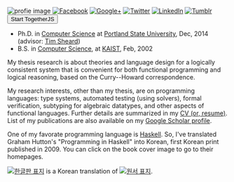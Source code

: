 <script src='https://togetherjs.com/togetherjs-min.js'></script>
![profie image](http://kyagrd.github.io/images/kya_face.jpg)
[![Facebook](https://kyagrd.github.io/images/fb_icon32.png)](http://facebook.com/kyagrd)
[![Google+](https://kyagrd.github.io/images/gplus_icon32.png)](https://plus.google.com/+안기영)
[![Twitter](https://kyagrd.github.io/images/twitter_icon32.png)](https://twitter.com/kyagrd)
[![LinkedIn](https://kyagrd.github.io/images/linkedin_icon32.png)](https://linkedin.com/in/kyagrd)
[![Tumblr](https://kyagrd.github.io/images/tumblr_icon32.png)](http://kyagrd.tumblr.com/)
<button onclick='TogetherJS(this); return false;'>Start TogetherJS</button>
* Ph.D. in [Computer Science](http://cs.pdx.edu/)
  at [Portland State University](http://www.pdx.edu/), Dec, 2014
(advisor: [Tim Sheard](http://cs.pdx.edu/~sheard/))
* B.S. in [Computer Science](http://cs.kaist.ac.kr/),
  at [KAIST](http://www.kaist.ac.kr/), Feb, 2002

My thesis research is about theories and language design for
a logically consistent system that is convenient for both
functional programming and logical reasoning, based on the Curry--Howard correspondence.

My research interests, other than my thesis, are on programming languages:
type systems, automated testing (using solvers), formal verification, subtyping for algebraic datatypes,
and other aspects of functional languages.
Further details are summarized in
my [CV (or, resume)](https://github.com/kyagrd/cv/blob/master/kyagrd_tumblr_cv.pdf?raw=true).
List of my publications are also available on
my [Google Scholar profile](http://scholar.google.com/citations?user=n-GwE98AAAAJ&view_op=list_works&sortby=pubdate).

One of my favorate programming language is [Haskell](http://haskell.org/).
So, I've translated Graham Hutton's "Programming in Haskell" into Korean,
first Korean print published in 2009.
You can click on the book cover image to go to their homepages.

<a title="Click to move to the Korean version hompage" href="https://kyagrd.github.io/haskell/">
<img alt="한글판 표지" src="http://kyagrd.github.io/haskell/images/pihko_front_small.jpg" /></a> is
a Korean translation of
<a title="Click to move to the orignal English version homepage" href="http://cs.nott.ac.uk/~gmh/book.html">
<img alt="원서 표지" src="http://kyagrd.github.io/haskell/images/pih_front_small.gif" /></a>.
